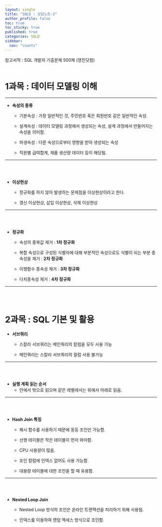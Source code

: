 ```yaml
---
layout: single
title: "SQLD : 오답노트-3"
author_profile: false
toc: true
toc_sticky: true
published: true
categories: SQLD
sidebar:
  nav: "counts"
---
```


<div class="notice--primary" style="fontweight:bold">
참고서적 : SQL 개발자 기출문제 500제 (영진닷컴)
</div>

<br>

# 1과목 : 데이터 모델링 이해

<hr>

* **속성의 종류**
  - 기본속성 : 가장 일반적인 것, 주민번호 혹은 회원번호 같은 일반적인 속성.
  
  - 설계속성 : 데이터 모델링 과정에서 생성되는 속성, 설계 과정에서 만들어지는 속성을 의미함.
  
  - 파생속성 : 다른 속성으로부터 영향을 받아 생성되는 속성
  - 직원별 급여합계, 제품 생산량 데이터 등이 해당됨.

<hr>
<br><br>

* **이상현상**
  - 정규화를 하지 않아 발생하는 문제점을 이상현상이라고 한다.
  
  - 갱신 이상현상, 삽입 이상현상, 삭제 이상현상

<hr>
<br><br>

* **정규화**
  - 속성의 중복값 제거 : **1차 정규화**
  
  - 복합 속성으로 구성된 식별자에 대해 부분적인 속성으로도 식별이 되는 부분 종속성을 제거 : **2차 정규화**
  
  - 이행함수 종속성 제거 : **3차 정규화**
  
  - 다치종속성 제거 : **4차 정규화**

<hr>
<br><br>

# 2과목 : SQL 기본 및 활용

* **서브쿼리**
  - 스칼라 서브쿼리는 메인쿼리의 칼럼을 모두 사용 가능
  
  - 메인쿼리는 스칼라 서브쿼리의 컬럼 사용 불가능

<hr>
<br><br>

* **실행 계획 읽는 순서**
  - 안에서 밖으로 읽으며 같은 레벨에서는 위에서 아래로 읽음.

<hr>
<br><br>

* **Hash Join 특징**
  - 해시 함수를 사용하기 때문에 동등 조인만 가능함.
  
  - 선행 테이블은 작은 테이블이 먼저 와야함.
  
  - CPU 사용량이 많음.
  
  - 조인 칼럼에 인덱스 없어도 사용 가능함.
  
  - 대용량 테이블에 대한 조인을 할 때 유용함.

<hr>
<br><br>

* **Nested Loop Join**
  - Nested Loop 방식의 조인은 온라인 트랜잭션을 처리하기 위해 사용됨.
  
  - 인덱스를 이용하여 랜덤 엑세스 방식으로 조인함.
